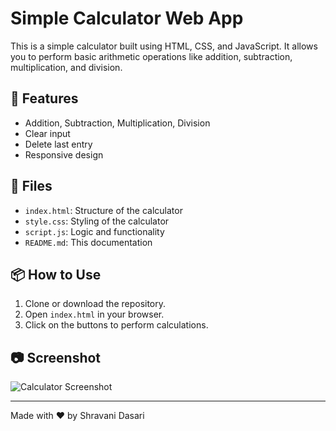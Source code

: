 # Simple Calculator Web App

This is a simple calculator built using HTML, CSS, and JavaScript. It allows you to perform basic arithmetic operations like addition, subtraction, multiplication, and division.

## 🚀 Features
- Addition, Subtraction, Multiplication, Division
- Clear input
- Delete last entry
- Responsive design

## 📂 Files
- `index.html`: Structure of the calculator
- `style.css`: Styling of the calculator
- `script.js`: Logic and functionality
- `README.md`: This documentation

## 📦 How to Use
1. Clone or download the repository.
2. Open `index.html` in your browser.
3. Click on the buttons to perform calculations.

## 📷 Screenshot
![Calculator Screenshot](screenshot.png)

---

Made with ❤️ by Shravani Dasari
